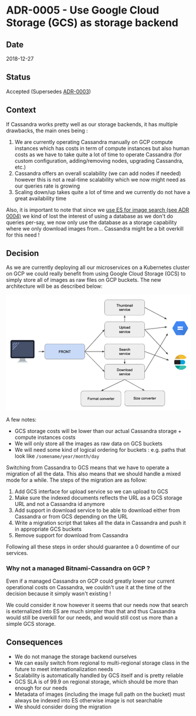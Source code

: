 # ADR-0005 - Use Google Cloud Storage (GCS) as storage backend

## Date

2018-12-27

## Status

Accepted (Supersedes [ADR-0003](../0003-use-cassandra-as-storage-backend/0003-use-cassandra-as-storage-backend.md))

## Context

If Cassandra works pretty well as our storage backends, it has multiple drawbacks, the main ones being :

1. We are currently operating Cassandra manually on GCP compute instances which has costs in term of compute instances 
but also human costs as we have to take quite a lot of time to operate Cassandra (for custom configuration, 
adding/removing nodes, upgrading Cassandra, etc.)
1. Cassandra offers an overall scalability (we can add nodes if needed) however this is not a real-time scalability 
which we now might need as our queries rate is growing
1. Scaling down/up takes quite a lot of time and we currently do not have a great availability time

Also, it is important to note that since we [use ES for image search (see ADR 0004)](../0004-use-elastic-search-for-image-search/0004-use-elastic-search-for-image-search.md) 
we kind of lost the interest of using a database as we don't do queries per-say, we now only use the database as a 
storage capability where we only download images from... Cassandra might be a bit overkill for this need ! 

## Decision

As we are currently deploying all our microservices on a Kubernetes cluster on GCP we could really benefit from 
using Google Cloud Storage (GCS) to simply store all of images as raw files on GCP buckets. The new architecture will be as described below:

![](microservices-architecture-with-gcs.png)

A few notes:

* GCS storage costs will be lower than our actual Cassandra storage + compute instances costs
* We will only store all the images as raw data on GCS buckets
* We will need some kind of logical ordering for buckets : e.g. paths that look like `/somename/year/month/day`

Switching from Cassandra to GCS means that we have to operate a migration of all the data. This also means that we
 should handle a mixed mode for a while. The steps of the migration are as follow:

1. Add GCS interface for upload service so we can upload to GCS
1. Make sure the indexed documents reflects the URL as a GCS storage URL and not a Cassandra id anymore
1. Add support in download service to be able to download either from Cassandra or from GCS depending on the URL
1. Write a migration script that takes all the data in Cassandra and push it in appropriate GCS buckets
1. Remove support for download from Cassandra

Following all these steps in order should guarantee a 0 downtime of our services.

### Why not a managed Bitnami-Cassandra on GCP ?

Even if a managed Cassandra on GCP could greatly lower our current operational costs on Cassandra, we couldn't use it at the 
 time of the decision because it simply wasn't existing !
 
We could consider it now however it seems that our needs now that search is externalized into ES are much simpler than that
 and thus Cassandra would still be overkill for our needs, and would still cost us more than a simple GCS storage.

## Consequences

* We do not manage the storage backend ourselves
* We can easily switch from regional to multi-regional storage class in the future to meet internationalization needs
* Scalability is automatically handled by GCS itself and is pretty reliable
* GCS SLA is of 99.9 on regional storage, which should be more than enough for our needs
* Metadata of images (including the image full path on the bucket) must always be indexed into ES otherwise image
 is not searchable
* We should consider doing the migration